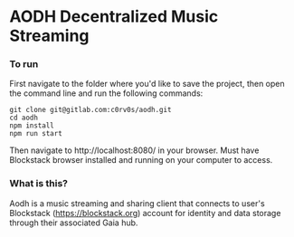 # AODH Decentralized Music Streaming
### To run
First navigate to the folder where you'd like to save the project, then open the command line and run the following commands:
```
git clone git@gitlab.com:c0rv0s/aodh.git
cd aodh
npm install
npm run start
```
Then navigate to http://localhost:8080/ in your browser. Must have Blockstack browser installed and running on your computer to access.

### What is this?
Aodh is a music streaming and sharing client that connects to user's Blockstack (https://blockstack.org) account for identity and data storage through their associated Gaia hub.